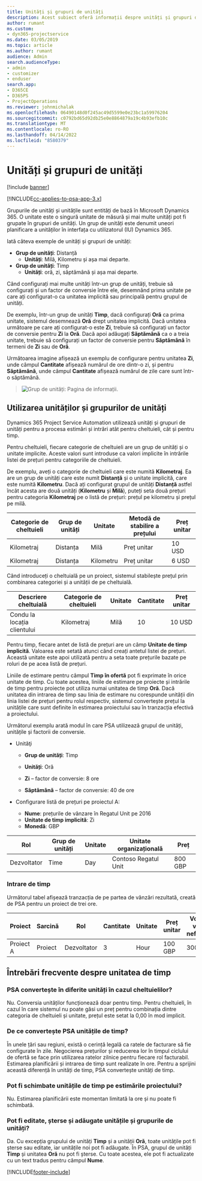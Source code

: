 ```yaml
---
title: Unități și grupuri de unități
description: Acest subiect oferă informații despre unități și grupuri de unități.
author: rumant
ms.custom:
- dyn365-projectservice
ms.date: 03/05/2019
ms.topic: article
ms.author: rumant
audience: Admin
search.audienceType:
- admin
- customizer
- enduser
search.app:
- D365CE
- D365PS
- ProjectOperations
ms.reviewer: johnmichalak
ms.openlocfilehash: 06490148d0f245ac49d5599e0e23bc1a59976204
ms.sourcegitcommit: c0792bd65d92db25e0e8864879a19c4b93efb10c
ms.translationtype: MT
ms.contentlocale: ro-RO
ms.lasthandoff: 04/14/2022
ms.locfileid: "8580379"
---
```

# <a name="unit-groups-and-units"></a>Unități și grupuri de unități

[!include [banner](../includes/psa-now-project-operations.md)]

[!INCLUDE[cc-applies-to-psa-app-3.x](../includes/cc-applies-to-psa-app-3x.md)]

Grupurile de unități și unitățile sunt entități de bază în Microsoft Dynamics 365. O unitate este o singură unitate de măsură și mai multe unități pot fi grupate în grupuri de unități. Un grup de unități este denumit uneori planificare a unităților în interfața cu utilizatorul (IU) Dynamics 365. 

Iată câteva exemple de unități și grupuri de unități:
 
- **Grup de unități**: Distanță 
    - **Unități**: Milă, Kilometru și așa mai departe.
- **Grup de unități**: Timp
    - **Unități**: oră, zi, săptămână și așa mai departe. 

Când configurați mai multe unități într-un grup de unități, trebuie să configurați și un factor de conversie între ele, desemnând prima unitate pe care ați configurat-o ca unitatea implicită sau principală pentru grupul de unități. 

De exemplu, într-un grup de unități **Timp**, dacă configurați **Oră** ca prima unitate, sistemul desemnează **Oră** drept unitatea implicită. Dacă unitatea următoare pe care ați configurat-o este **Zi**, trebuie să configurați un factor de conversie pentru **Zi** la **Oră**. Dacă apoi adăugați **Săptămână** ca o a treia unitate, trebuie să configurați un factor de conversie pentru **Săptămână** în termeni de **Zi** sau de **Oră**. 

Următoarea imagine afișează un exemplu de configurare pentru unitatea **Zi**, unde câmpul **Cantitate** afișează numărul de ore dintr-o zi, și pentru **Săptămână**, unde câmpul **Cantitate** afișează numărul de zile care sunt într-o săptămână.

> ![Grup de unități: Pagina de informații.](media/advanced-2.png)

## <a name="using-units-and-unit-groups"></a>Utilizarea unităților și grupurilor de unități

Dynamics 365 Project Service Automation utilizează unități și grupuri de unități pentru a procesa estimări și intrări atât pentru cheltuieli, cât și pentru timp. 

Pentru cheltuieli, fiecare categorie de cheltuieli are un grup de unități și o unitate implicite. Aceste valori sunt introduse ca valori implicite în intrările listei de prețuri pentru categoriile de cheltuieli. 

De exemplu, aveți o categorie de cheltuieli care este numită **Kilometraj**. Ea are un grup de unități care este numit **Distanță** și o unitate implicită, care este numită **Kilometru**. Dacă ați configurat grupul de unități **Distanță** astfel încât acesta are două unități (**Kilometru** și **Milă**), puteți seta două prețuri pentru categoria **Kilometraj** pe o listă de prețuri: prețul pe kilometru și prețul pe milă.

| Categorie de cheltuieli  | Grup de unități  | Unitate      | Metodă de stabilire a prețului  | Preț unitar  |
|-------------------|---------------|-----------|-------------------|-------------------|
| Kilometraj           | Distanța      | Milă      | Preț unitar    | 10 USD            |
| Kilometraj           | Distanța      | Kilometru | Preț unitar    |  6 USD            |

Când introduceți o cheltuială pe un proiect, sistemul stabilește prețul prin combinarea categoriei și a unității de pe cheltuială. 

| Descriere cheltuială        | Categorie de cheltuieli  | Unitate  | Cantitate  | Preț unitar   |
|----------------------------|---------------------|-------|-----------|----------------|
| Condu la locația clientului | Kilometraj             | Milă  | 10        | 10 USD         |

Pentru timp, fiecare antet de listă de prețuri are un câmp **Unitate de timp implicită**. Valoarea este setată atunci când creați antetul listei de prețuri. Această unitate este apoi utilizată pentru a seta toate prețurile bazate pe roluri de pe acea listă de prețuri.

Liniile de estimare pentru câmpul **Timp în ofertă** pot fi exprimate în orice unitate de timp. Cu toate acestea, liniile de estimare pe proiecte și intrările de timp pentru proiecte pot utiliza numai unitatea de timp **Oră**. Dacă unitatea din intrarea de timp sau linia de estimare nu corespunde unității din linia listei de prețuri pentru rolul respectiv, sistemul convertește prețul la unitățile care sunt definite în estimarea proiectului sau în tranzacția efectivă a proiectului.

Următorul exemplu arată modul în care PSA utilizează grupul de unități, unitățile și factorii de conversie.
- Unităţi

   - **Grup de unități**: Timp 
   - **Unități**: Oră 
    
    - **Zi** – factor de conversie: 8 ore       
    - **Săptămână** – factor de conversie: 40 de ore  
        
- Configurare listă de prețuri pe proiectul A:

    - **Nume**: prețurile de vânzare în Regatul Unit pe 2016 
    - **Unitate de timp implicită**: Zi 
    - **Monedă**: GBP

| Rol      | Grup de unități | Unitate | Unitate organizațională | Preț   |
|-----------|------------|------|---------------------|---------|
| Dezvoltator | Time       | Day  | Contoso Regatul Unit          | 800 GBP |

### <a name="time-entry"></a>Intrare de timp

Următorul tabel afișează tranzacția de pe partea de vânzări rezultată, creată de PSA pentru un proiect de trei ore.


| Proiect   | Sarcină    | Rol      | Cantitate | Unitate  | Preț unitar | Volum de vânzări nefacturate |
|-----------|---------|-----------|----------|-------|------------|-----------------------|
| Proiect A | Proiect  | Dezvoltator | 3        | Hour  | 100 GBP    | 300 GBP               |

## <a name="time-unit-faq"></a>Întrebări frecvente despre unitatea de timp

### <a name="does-psa-convert-to-different-units-in-the-case-of-expenses"></a>PSA convertește în diferite unități în cazul cheltuielilor?
Nu. Conversia unităților funcționează doar pentru timp. Pentru cheltuieli, în cazul în care sistemul nu poate găsi un preț pentru combinația dintre categoria de cheltuieli și unitate, prețul este setat la 0,00 în mod implicit.

### <a name="why-does-psa-convert-time-units"></a>De ce convertește PSA unitățile de timp?
În unele țări sau regiuni, există o cerință legală ca ratele de facturare să fie configurate în zile. Negocierea prețurilor și reducerea lor în timpul ciclului de ofertă se face prin utilizarea ratelor zilnice pentru fiecare rol facturabil. Estimarea planificării și intrarea de timp sunt realizate în ore. Pentru a sprijini această diferență în unități de timp, PSA convertește unități de timp.

### <a name="can-time-units-be-changed-on-project-estimates"></a>Pot fi schimbate unitățile de timp pe estimările proiectului?
Nu. Estimarea planificării este momentan limitată la ore și nu poate fi schimbată.

### <a name="can-units-and-unit-groups-be-edited-deleted-and-added"></a>Pot fi editate, șterse și adăugate unitățile și grupurile de unități?
Da. Cu excepția grupului de unități **Timp** și a unității **Oră**, toate unitățile pot fi șterse sau editate, iar unitățile noi pot fi adăugate. În PSA, grupul de unități **Timp** și unitatea **Oră** nu pot fi șterse. Cu toate acestea, ele pot fi actualizate cu un text tradus pentru câmpul **Nume**.


[!INCLUDE[footer-include](../includes/footer-banner.md)]
